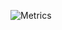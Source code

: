 <!--
**vedantk21/vedantk21** is a ✨ _special_ ✨ repository because its `README.md` (this file) appears on your GitHub profile.

 Here are some ideas to get you started: 

- 🔭 I’m currently working on 
- 🌱 I’m currently learning ...
- 👯 I’m looking to collaborate on ...
- 🤔 I’m looking for help with ...
- 💬 Ask me about ...
- 📫 How to reach me: ...
- 😄 Pronouns: ...
- ⚡ Fun fact: ...
-->

![Metrics](https://metrics.lecoq.io/vedantk21?template=classic&followup=1&isocalendar=1&languages=1&pagespeed=1&posts=1&stars=1&tweets=1&pagespeed.detailed=true&pagespeed.screenshot=true&posts.limit=4&posts.source=dev.to&isocalendar.duration=half-year&tweets.limit=2&stars.limit=4&config.timezone=Asia%2FCalcutta)



<!--
  # Visit https://github.com/lowlighter/metrics/blob/master/action.yml for full reference
name: Metrics
on:
  # Schedule updates
  schedule: [{cron: "0 * * * *"}]
  push: {branches: "master"}
jobs:
  github-metrics:
    runs-on: ubuntu-latest
    steps:
      - uses: lowlighter/metrics@latest
        with:
          # You'll need to setup a personal token in your secrets.
          token: ${{ secrets.METRICS_TOKEN }}
          # GITHUB_TOKEN is a special auto-generated token used for commits
          committer_token: ${{ secrets.GITHUB_TOKEN }}

          # Options
          user: vedantk21
          template: classic
          base: header, activity, community, repositories, metadata
          config_timezone: Asia/Calcutta
          plugin_followup: yes
          plugin_isocalendar: yes
          plugin_isocalendar_duration: half-year
          plugin_languages: yes
          plugin_pagespeed: yes
          plugin_pagespeed_detailed: yes
          plugin_pagespeed_screenshot: yes
          plugin_posts: yes
          plugin_posts_limit: 4
          plugin_posts_source: dev.to
          plugin_stars: yes
          plugin_stars_limit: 4
          plugin_tweets: yes
          plugin_tweets_limit: 2
-->

